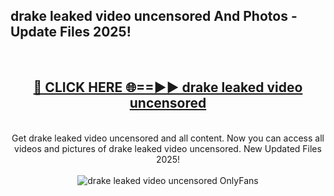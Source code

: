 <h2>drake leaked video uncensored And Photos - Update Files 2025!</h2>
<br>
<div align="center">
<h2><a href="https://betterlinks.top/A2PfLJ" rel="nofollow">🔴 CLICK HERE 🌐==►► drake leaked video uncensored</a></h2>
<br>
Get drake leaked video uncensored and all content. Now you can access all videos and pictures of drake leaked video uncensored. New Updated Files 2025!
<br>
<br>
<a href="https://betterlinks.top/A2PfLJ" rel="nofollow" data-target="animated-image.originalLink"><img src="https://i.imgur.com/dJHk4Zq.gif" alt="drake leaked video uncensored OnlyFans" style="max-width: 100%; display: inline-block;" data-target="animated-image.originalImage"></a>
</div>
<br>